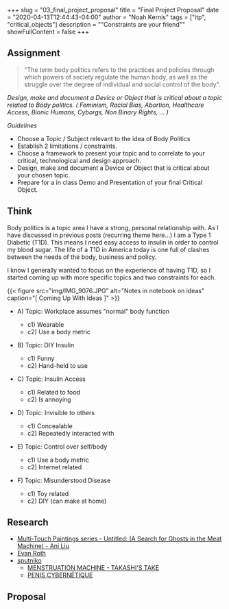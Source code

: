 +++
slug = "03_final_project_proposal"
title = "Final Project Proposal"
date = "2020-04-13T12:44:43-04:00"
author = "Noah Kernis"
tags = ["itp", "critical_objects"]
description = "\"Constraints are your friend\""
showFullContent = false
+++

## Assignment

> "The term body politics refers to the practices and policies through which powers of society regulate the human body, as well as the struggle over the degree of individual and social control of the body".

*Design, make and document a Device or Object that is critical about a topic related to Body politics. ( Feminism, Racial Bias, Abortion, Healthcare Access, Bionic Humans, Cyborgs, Non Binary Rights, ... )*

*Guidelines*

- Choose a Topic / Subject relevant to the idea of Body Politics  
- Establish 2 limitations / constraints.
- Choose a framework to present your topic and to correlate to your critical, technological and design approach.
- Design, make and document a Device or Object that is critical about your chosen topic.
- Prepare for a in class Demo and Presentation of your final Critical Object.

## Think

Body politics is a topic area I have a strong, personal relationship with. As I have discussed in previous posts (recurring theme here...) I am a Type 1 Diabetic (T1D). This means I need easy access to insulin in order to control my blood sugar. The life of a T1D in America today is one full of clashes between the needs of the body, business and policy. 

I know I generally wanted to focus on the experience of having T1D, so I started coming up with more specific topics and two constraints for each.

{{< figure src="img/IMG_9076.JPG" alt="Notes in notebook on ideas" caption="[ Coming Up With Ideas ]" >}}

* A) Topic: Workplace assumes "normal" body function
	- c1) Wearable
	- c2) Use a body metric

* B) Topic: DIY Insulin
	- c1) Funny 
	- c2) Hand-held to use

* C) Topic: Insulin Access
	- c1) Related to food
	- c2) Is annoying 

* D) Topic: Invisible to others
	- c1) Concealable
	- c2) Repeatedly interacted with 

* E) Topic: Control over self/body
	- c1) Use a body metric
	- c2) Internet related

* F) Topic: Misunderstood Disease
	- c1) Toy related
	- c2) DIY (can make at home)

## Research

- [Multi-Touch Paintings series - Untitled: (A Search for Ghosts in the Meat Machine) - Ani Liu](https://ani-liu.com/the-ghosts-you-havent-been)
- [Evan Roth](http://www.evan-roth.com/work/multi-touch-paintings/)
- [sputniko](https://sputniko.com/Home)
	- [MENSTRUATION MACHINE - TAKASHI'S TAKE ](https://sputniko.com/Menstruation-Machine)
	- [PENIS CYBERNÉTIQUE](https://sputniko.com/Penis-Cybernetique)

## Proposal


